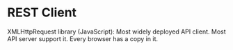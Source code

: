 # REST Client

XMLHttpRequest library (JavaScript): Most widely deployed API client. Most API server support it. Every browser has a copy in it.

